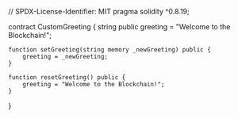// SPDX-License-Identifier: MIT
pragma solidity ^0.8.19;

contract CustomGreeting {
    string public greeting = "Welcome to the Blockchain!";

    function setGreeting(string memory _newGreeting) public {
        greeting = _newGreeting;
    }

    function resetGreeting() public {
        greeting = "Welcome to the Blockchain!";
    }
}

